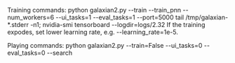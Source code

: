 Training commands:
    python galaxian2.py --train --train_pnn --num_workers=6 --ui_tasks=1 --eval_tasks=1 --port=5000
    tail /tmp/galaxian-*.stderr -n1; nvidia-smi
    tensorboard --logdir=logs/2.32
If the training expodes, set lower learning rate, e.g. --learning_rate=1e-5.

Playing commands:
    python galaxian2.py --train=False --ui_tasks=0 --eval_tasks=0 --search
